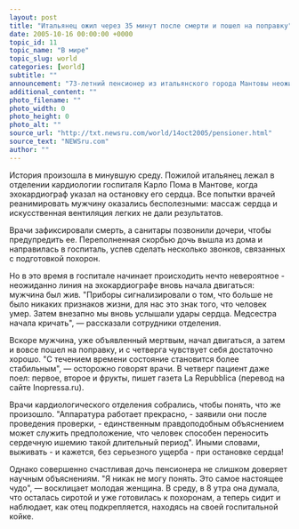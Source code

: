 ```yaml
---
layout: post
title: "Итальянец ожил через 35 минут после смерти и пошел на поправку"
date: 2005-10-16 00:00:00 +0000
topic_id: 11
topic_name: "В мире"
topic_slug: world
categories: [world]
subtitle: ""
announcement: "73-летний пенсионер из итальянского города Мантовы неожиданно ожил через 35 минут после того, как врачи констатировали его смерть. \"Мы уже начали готовиться к похоронам, но потом нам перезвонили из госпиталя и сказали, что папа жив. Он ожил\", &mdash; говорит его дочь, сама не веря в свой рассказ."
additional_content: ""
photo_filename: ""
photo_width: 0
photo_height: 0
photo_alt: ""
source_url: "http://txt.newsru.com/world/14oct2005/pensioner.html"
source_text: "NEWSru.com"
author: ""
---
```

История произошла в минувшую среду. Пожилой итальянец лежал в отделении кардиологии госпиталя Карло Пома в Мантове, когда эхокардиограф указал на остановку его сердца. Все попытки врачей реанимировать мужчину оказались бесполезными: массаж сердца и искусственная вентиляция легких не дали результатов.

Врачи зафиксировали смерть, а санитары позвонили дочери, чтобы предупредить ее. Переполненная скорбью дочь вышла из дома и направилась в госпиталь, успев сделать несколько звонков, связанных с подготовкой похорон.

Но в это время в госпитале начинает происходить нечто невероятное - неожиданно линия на эхокардиографе вновь начала двигаться: мужчина был жив. "Приборы сигнализировали о том, что больше не было никаких признаков жизни, для нас это знак того, что человек умер. Затем внезапно мы вновь услышали удары сердца. Медсестра начала кричать", &mdash; рассказали сотрудники отделения.

Вскоре мужчина, уже объявленный мертвым, начал двигаться, а затем и вовсе пошел на поправку, и с четверга чувствует себя достаточно хорошо. "С течением времени состояние становится более стабильным", &mdash; осторожно говорят врачи. В четверг пациент даже поел: первое, второе и фрукты, пишет газета La Repubblica (перевод на сайте Inopressa.ru).

Врачи кардиологического отделения собрались, чтобы понять, что же произошло. "Аппаратура работает прекрасно, - заявили они после проведения проверки, - единственным правдоподобным объяснением может служить предположение, что человек способен переносить сердечную ишемию такой длительный период". Иными словами, выживать - и кажется, без серьезного ущерба - при остановке сердца!

Однако совершенно счастливая дочь пенсионера не слишком доверяет научным объяснениям. "Я никак не могу понять. Это самое настоящее чудо", &mdash; восклицает молодая женщина. В среду, в 8 утра она думала, что осталась сиротой и уже готовилась к похоронам, а теперь сидит и наблюдает, как отец подкрепляется, находясь на своей госпитальной койке.
